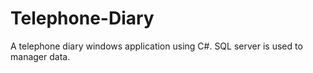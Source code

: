 # Telephone-Diary
A telephone diary windows application using C#.   SQL server is used to manager data.  
